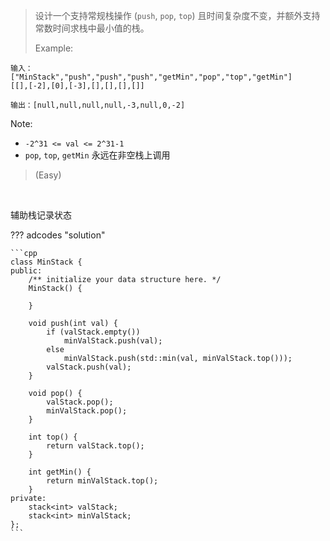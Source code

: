 <!-- prettier-ignore-start -->

> 设计一个支持常规栈操作 (`push`, `pop`, `top`) 且时间复杂度不变，并额外支持常数时间求栈中最小值的栈。 <br>
> 
>   Example:
```
输入：
["MinStack","push","push","push","getMin","pop","top","getMin"]
[[],[-2],[0],[-3],[],[],[],[]]

输出：[null,null,null,null,-3,null,0,-2]
```
Note:
>
- `-2^31 <= val <= 2^31-1`
- `pop`, `top`, `getMin` 永远在非空栈上调用
>
> (Easy)

<!-- prettier-ignore-end -->

<br>

辅助栈记录状态

??? adcodes "solution"

    ```cpp
    class MinStack {
    public:
        /** initialize your data structure here. */
        MinStack() {

        }

        void push(int val) {
            if (valStack.empty())
                minValStack.push(val);
            else
                minValStack.push(std::min(val, minValStack.top()));
            valStack.push(val);
        }

        void pop() {
            valStack.pop();
            minValStack.pop();
        }

        int top() {
            return valStack.top();
        }

        int getMin() {
            return minValStack.top();
        }
    private:
        stack<int> valStack;
        stack<int> minValStack;
    };
    ```
